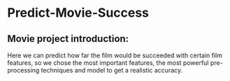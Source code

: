 # Predict-Movie-Success

## Movie project introduction: 
Here we can predict how far the film would be succeeded with certain film features, so we chose the most important features, the most powerful pre-processing techniques and model to get a realistic accuracy.
